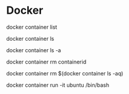 # Docker


  docker container list

  docker container ls    

  docker container ls -a

  docker container rm containerid

  docker container rm $(docker container ls -aq)

  docker container run -it ubuntu /bin/bash




